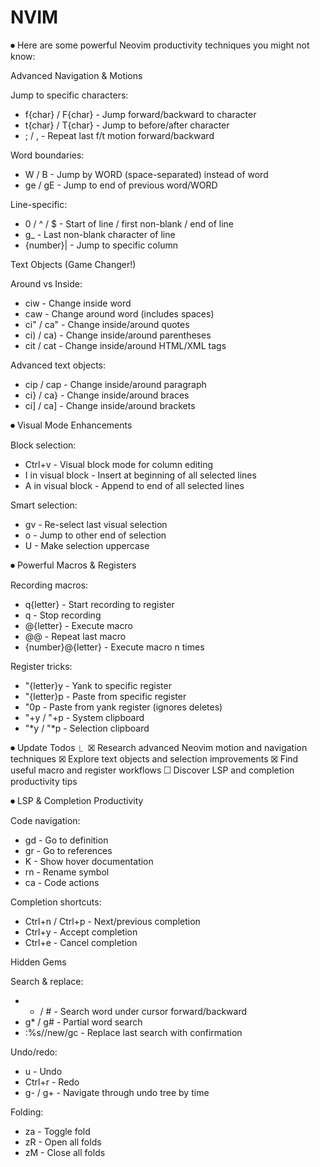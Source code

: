 # NVIM

⏺ Here are some powerful Neovim productivity techniques you might not know:

  Advanced Navigation & Motions

  Jump to specific characters:
  - f{char} / F{char} - Jump forward/backward to character
  - t{char} / T{char} - Jump to before/after character
  - ; / , - Repeat last f/t motion forward/backward

  Word boundaries:
  - W / B - Jump by WORD (space-separated) instead of word
  - ge / gE - Jump to end of previous word/WORD

  Line-specific:
  - 0 / ^ / $ - Start of line / first non-blank / end of line
  - g_ - Last non-blank character of line
  - {number}| - Jump to specific column

  Text Objects (Game Changer!)

  Around vs Inside:
  - ciw - Change inside word
  - caw - Change around word (includes spaces)
  - ci" / ca" - Change inside/around quotes
  - ci) / ca) - Change inside/around parentheses
  - cit / cat - Change inside/around HTML/XML tags

  Advanced text objects:
  - cip / cap - Change inside/around paragraph
  - ci} / ca} - Change inside/around braces
  - ci] / ca] - Change inside/around brackets

⏺ Visual Mode Enhancements

  Block selection:
  - Ctrl+v - Visual block mode for column editing
  - I in visual block - Insert at beginning of all selected lines
  - A in visual block - Append to end of all selected lines

  Smart selection:
  - gv - Re-select last visual selection
  - o - Jump to other end of selection
  - U - Make selection uppercase

⏺ Powerful Macros & Registers

  Recording macros:
  - q{letter} - Start recording to register
  - q - Stop recording
  - @{letter} - Execute macro
  - @@ - Repeat last macro
  - {number}@{letter} - Execute macro n times

  Register tricks:
  - "{letter}y - Yank to specific register
  - "{letter}p - Paste from specific register
  - "0p - Paste from yank register (ignores deletes)
  - "+y / "+p - System clipboard
  - "*y / "*p - Selection clipboard

⏺ Update Todos
  ⎿  ☒ Research advanced Neovim motion and navigation techniques
     ☒ Explore text objects and selection improvements
     ☒ Find useful macro and register workflows
     ☐ Discover LSP and completion productivity tips

⏺ LSP & Completion Productivity

  Code navigation:
  - gd - Go to definition
  - gr - Go to references
  - K - Show hover documentation
  - <leader>rn - Rename symbol
  - <leader>ca - Code actions

  Completion shortcuts:
  - Ctrl+n / Ctrl+p - Next/previous completion
  - Ctrl+y - Accept completion
  - Ctrl+e - Cancel completion

  Hidden Gems

  Search & replace:
  - * / # - Search word under cursor forward/backward
  - g* / g# - Partial word search
  - :%s//new/gc - Replace last search with confirmation

  Undo/redo:
  - u - Undo
  - Ctrl+r - Redo
  - g- / g+ - Navigate through undo tree by time

  Folding:
  - za - Toggle fold
  - zR - Open all folds
  - zM - Close all folds
